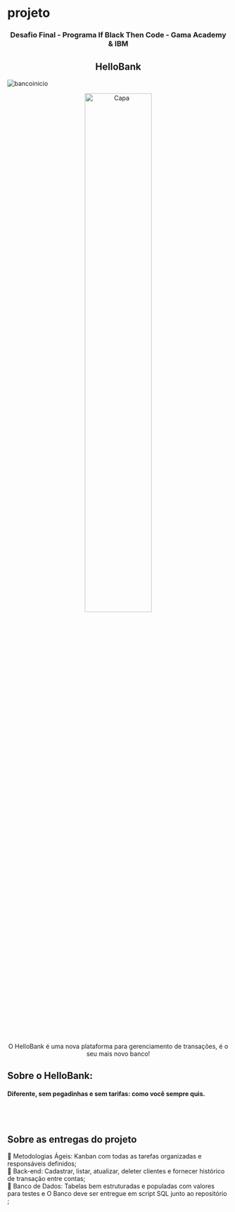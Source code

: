 # projeto
<h3 align="center">
    Desafio Final - Programa If Black Then Code - Gama Academy & IBM
</h3>
<p align="center">
</p>
<h2 align= "center" >
    HelloBank 
</h2>

![bancoinicio](https://user-images.githubusercontent.com/102381119/189783699-fb735cc5-53ba-47b3-905b-1276a774818b.jpg)

<p align="center">
<img align="center" src="https://user-images.githubusercontent.com/102381119/189783699-fb735cc5-53ba-47b3-905b-1276a774818b.jpg
" style="width: 55%;" alt="Capa">
</p>

<p align="center">O HelloBank é uma nova plataforma para gerenciamento de transações, é o seu mais novo banco! </p>
    

<h2>Sobre o HelloBank:</h2>
<h4> Diferente, sem pegadinhas e sem tarifas: como você sempre quis.

<h4> 

<br>
<br>
 <h2>Sobre as entregas do projeto</h2>
 📍 Metodologias Ágeis: Kanban com todas as tarefas organizadas e responsáveis definidos; <br>
 📍 Back-end: Cadastrar, listar, atualizar, deleter clientes e fornecer histórico de transação entre contas;  <br>
 📍 Banco de Dados: Tabelas bem estruturadas e populadas com valores para testes e O Banco deve ser entregue em script SQL junto ao repositório ;  <br>
</h4>
